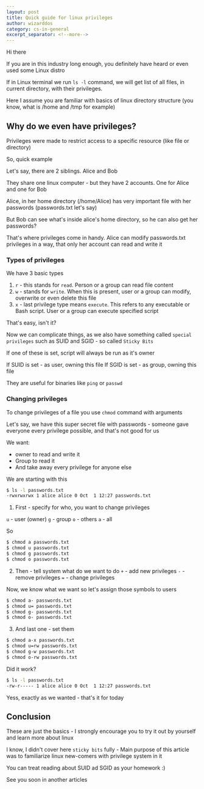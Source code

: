 ```yaml
---
layout: post
title: Quick guide for linux privileges
author: wizarddos
category: cs-in-general
excerpt_separator: <!--more-->
---
```

Hi there

If you are in this industry long enough, you definitely have heard or even used some Linux distro 

If in Linux terminal we run `ls -l` command, we will get list of all files, in current directory, with their privileges. 

Here I assume you are familiar with basics of linux directory structure (you know, what is /home and /tmp for example)

 <!--more-->

## Why do we even have privileges? 

Privileges were made to restrict access to a specific resource (like file or directory)

So, quick example

Let's say, there are 2 siblings. Alice and Bob

They share one linux computer - but they have 2 accounts. One for Alice and one for Bob

Alice, in her home directory (/home/Alice) has very important file with her passwords (passwords.txt let's say)

But Bob can see what's inside alice's home directory, so he can also get her passwords?

That's where privileges come in handy. Alice can modify passwords.txt privileges in a way, that only her account can read and write it

### Types of privileges

We have 3 basic types

1. `r` - this stands for `read`. Person or a group can read file content
2. `w` - stands for `write`. When this is present, user or a group can modify, overwrite or even delete this file
3. `x` - last privilege type means `execute`. This refers to any executable or Bash script. User or a group can execute specified script

That's easy, isn't it?

Now we can complicate things, as we also have something called `special privileges` such as SUID and SGID - so called `Sticky Bits`

If one of these is set, script will always be run as it's owner

If SUID is set - as user, owning this file
If SGID is set - as group, owning this file 

They are useful for binaries like `ping` or `passwd`


### Changing privileges

To change privileges of a file you use `chmod` command with arguments

Let's say, we have this super secret file with passwords - someone gave everyone every privilege possible, and that's not good for us

We want:

- owner to read and write it
- Group to read it
- And take away every privilege for anyone else

We are starting with  this
```sh
$ ls -l passwords.txt
-rwxrwxrwx 1 alice alice 0 Oct  1 12:27 passwords.txt
```

1. First - specify for who, you want to change privileges

`u` - user (owner)
`g` - group
`o` - others
`a` - all

So
```sh
$ chmod a passwords.txt
$ chmod u passwords.txt
$ chmod g passwords.txt
$ chmod o passwords.txt
```

2. Then - tell system what do we want to do
`+` - add new privileges
`-` - remove privileges
`=` - change privileges

Now, we know what we want so let's assign those symbols to users
```sh
$ chmod a- passwords.txt
$ chmod u= passwords.txt
$ chmod g- passwords.txt
$ chmod o- passwords.txt
```

3. And last one - set them

```sh
$ chmod a-x passwords.txt
$ chmod u=rw passwords.txt
$ chmod g-w passwords.txt
$ chmod o-rw passwords.txt
```

Did it work?
```sh
$ ls -l passwords.txt
-rw-r----- 1 alice alice 0 Oct  1 12:27 passwords.txt
```

Yess, exactly as we wanted - that's it for today

## Conclusion

These are just the basics - I strongly encourage you to try it out by yourself and learn more about linux

I know, I didn't cover here `sticky bits` fully -  Main purpose of this article was to familiarize linux new-comers with privilege system in it

You can treat reading about SUID ad SGID as your homework :)

See you soon in another articles